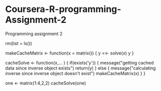 # Coursera-R-programming-Assignment-2
Programming assignment 2 

rm(list = ls())

makeCacheMatrix <- function(x = matrix()) {
  y <<- solve(x) 
  y
}


cacheSolve <- function(x,... ) {
  if(exists('y')) {
    message("getting cached data since inverse object exists")
    return(y)
  } else { 
    message("calculating inverse since inverse object doesn't exist")
    makeCacheMatrix(x)
}
}

one <- matrix(1:4,2,2)
cacheSolve(one)
